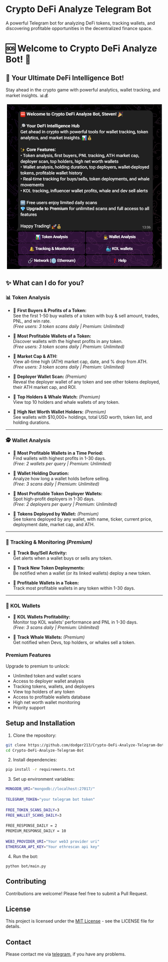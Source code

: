 # Crypto DeFi Analyze Telegram Bot

A powerful Telegram bot for analyzing DeFi tokens, tracking wallets, and discovering profitable opportunities in the decentralized finance space.

# 🆘 Welcome to **Crypto DeFi Analyze Bot! 🎉**

## 🔎 **Your Ultimate DeFi Intelligence Bot!**
Stay ahead in the crypto game with powerful analytics, wallet tracking, and market insights. 📊💰

<p align="center">
  <img src="https://github.com/dodger213/Crypto-DeFi-Analyze-Telegram-Bot/blob/main/src/image/main_menu.PNG" alt="Main Menu">
</p>

## ✨ **What can I do for you?**

### 📊 **Token Analysis**

- 🔹 **First Buyers & Profits of a Token:**  
  See the first 1-50 buy wallets of a token with buy & sell amount, trades, PNL, and win rate.  
  *(Free users: 3 token scans daily | Premium: Unlimited)*

- 🔹 **Most Profitable Wallets of a Token:**  
  Discover wallets with the highest profits in any token.  
  *(Free users: 3 token scans daily | Premium: Unlimited)*

- 🔹 **Market Cap & ATH:**  
  View all-time high (ATH) market cap, date, and % drop from ATH.  
  *(Free users: 3 token scans daily | Premium: Unlimited)*

- 🔹 **Deployer Wallet Scan:** *(Premium)*  
  Reveal the deployer wallet of any token and see other tokens deployed, their ATH market cap, and ROI.

- 🔹 **Top Holders & Whale Watch:** *(Premium)*  
  View top 10 holders and whale wallets of any token.

- 🔹 **High Net Worth Wallet Holders:** *(Premium)*  
  See wallets with $10,000+ holdings, total USD worth, token list, and holding durations.

---

### 🕵️ **Wallet Analysis**

- 🔹 **Most Profitable Wallets in a Time Period:**  
  Find wallets with highest profits in 1-30 days.  
  *(Free: 2 wallets per query | Premium: Unlimited)*

- 🔹 **Wallet Holding Duration:**  
  Analyze how long a wallet holds before selling.  
  *(Free: 3 scans daily | Premium: Unlimited)*

- 🔹 **Most Profitable Token Deployer Wallets:**  
  Spot high-profit deployers in 1-30 days.  
  *(Free: 2 deployers per query | Premium: Unlimited)*

- 🔹 **Tokens Deployed by Wallet:** *(Premium)*  
  See tokens deployed by any wallet, with name, ticker, current price, deployment date, market cap, and ATH.

---

### 🔔 **Tracking & Monitoring** *(Premium)*

- 🔹 **Track Buy/Sell Activity:**  
  Get alerts when a wallet buys or sells any token.

- 🔹 **Track New Token Deployments:**  
  Be notified when a wallet (or its linked wallets) deploy a new token.

- 🔹 **Profitable Wallets in a Token:**  
  Track most profitable wallets in any token within 1-30 days.

---

### 🐳 **KOL Wallets**

- 🔹 **KOL Wallets Profitability:**  
  Monitor top KOL wallets' performance and PNL in 1-30 days.  
  *(Free: 3 scans daily | Premium: Unlimited)*

- 🔹 **Track Whale Wallets:** *(Premium)*  
  Get notified when Devs, top holders, or whales sell a token.



### Premium Features

Upgrade to premium to unlock:

- Unlimited token and wallet scans
- Access to deployer wallet analysis
- Tracking tokens, wallets, and deployers
- View top holders of any token
- Access to profitable wallets database
- High net worth wallet monitoring
- Priority support

## Setup and Installation

1. Clone the repository:
```bash
git clone https://github.com/dodger213/Crypto-DeFi-Analyze-Telegram-Bot.git
cd Crypto-DeFi-Analyze-Telegram-Bot
```

2. Install dependencies:

```bash
pip install -r requirements.txt
```

3. Set up environment variables:

```bash
MONGODB_URI="mongodb://localhost:27017/"

TELEGRAM_TOKEN="your telegram bot token"

FREE_TOKEN_SCANS_DAILY=3
FREE_WALLET_SCANS_DAILY=3

FREE_RESPONSE_DAILY = 2
PREMIUM_RESPONSE_DAILY = 10

WEB3_PROVIDER_URI="Your web3 provider uri"
ETHERSCAN_API_KEY="Your ethrescan api key"
```

4. Run the bot:
```
python bot/main.py
```

## Contributing

Contributions are welcome! Please feel free to submit a Pull Request.

## License
This project is licensed under the [MIT License](./LICENSE) - see the LICENSE file for details.

## Contact
Please contact me via [telegram](https://t.me/stevendev0822), if you have any problems.
